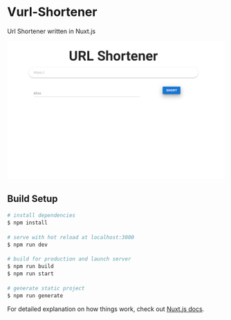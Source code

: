 # Vurl-Shortener

Url Shortener written in Nuxt.js

![Screenshot of Vurl Shortener](https://raw.githubusercontent.com/akcware/Vurl-Shortener/master/screenshot.png)

## Build Setup

```bash
# install dependencies
$ npm install

# serve with hot reload at localhost:3000
$ npm run dev

# build for production and launch server
$ npm run build
$ npm run start

# generate static project
$ npm run generate
```

For detailed explanation on how things work, check out [Nuxt.js docs](https://nuxtjs.org).
